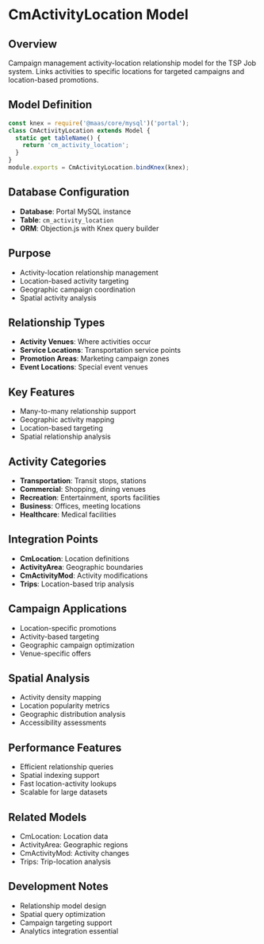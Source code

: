 # CmActivityLocation Model

## Overview
Campaign management activity-location relationship model for the TSP Job system. Links activities to specific locations for targeted campaigns and location-based promotions.

## Model Definition
```javascript
const knex = require('@maas/core/mysql')('portal');
class CmActivityLocation extends Model {
  static get tableName() {
    return 'cm_activity_location';
  }
}
module.exports = CmActivityLocation.bindKnex(knex);
```

## Database Configuration
- **Database**: Portal MySQL instance
- **Table**: `cm_activity_location`
- **ORM**: Objection.js with Knex query builder

## Purpose
- Activity-location relationship management
- Location-based activity targeting
- Geographic campaign coordination
- Spatial activity analysis

## Relationship Types
- **Activity Venues**: Where activities occur
- **Service Locations**: Transportation service points
- **Promotion Areas**: Marketing campaign zones  
- **Event Locations**: Special event venues

## Key Features
- Many-to-many relationship support
- Geographic activity mapping
- Location-based targeting
- Spatial relationship analysis

## Activity Categories
- **Transportation**: Transit stops, stations
- **Commercial**: Shopping, dining venues
- **Recreation**: Entertainment, sports facilities
- **Business**: Offices, meeting locations
- **Healthcare**: Medical facilities

## Integration Points
- **CmLocation**: Location definitions
- **ActivityArea**: Geographic boundaries
- **CmActivityMod**: Activity modifications
- **Trips**: Location-based trip analysis

## Campaign Applications
- Location-specific promotions
- Activity-based targeting
- Geographic campaign optimization
- Venue-specific offers

## Spatial Analysis
- Activity density mapping
- Location popularity metrics
- Geographic distribution analysis
- Accessibility assessments

## Performance Features
- Efficient relationship queries
- Spatial indexing support
- Fast location-activity lookups
- Scalable for large datasets

## Related Models
- CmLocation: Location data
- ActivityArea: Geographic regions
- CmActivityMod: Activity changes
- Trips: Trip-location analysis

## Development Notes
- Relationship model design
- Spatial query optimization
- Campaign targeting support
- Analytics integration essential